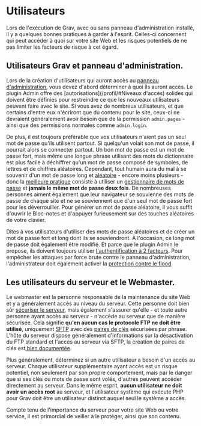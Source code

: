 <h1 class="rem">Utilisateurs</h1>

Lors de l'exécution de Grav, avec ou sans panneau d'administration installé, il y a quelques bonnes pratiques à garder à l'esprit. Celles-ci concernent qui peut accéder à quoi sur votre site Web et les risques potentiels de ne pas limiter les facteurs de risque à cet égard.

<h2 id="Utilisateurs Grav et panneau d'administration">Utilisateurs Grav et panneau d'administration.
<a href="#Utilisateurs Grav et panneau d'administration" class="toc-anchor after"></a></h2>

Lors de la création d'utilisateurs qui auront accès au [panneau d'administration](/dashboard), vous devez d'abord déterminer à quoi ils auront accès. Le plugin Admin offre des [autorisations](/profil/#Niveaux d'accès) solides qui doivent être définies pour restreindre ce que les nouveaux utilisateurs peuvent faire avec le site. Si vous avez de nombreux utilisateurs, et que certains d'entre eux n'écriront que du contenu pour le site, ceux-ci ne devraient généralement avoir besoin que de la permission `admin.pages` - ainsi que des permissions normales comme `admin.login`.

De plus, il est toujours préférable que vos utilisateurs n'aient pas un seul mot de passe qu'ils utilisent partout. Si quelqu'un volait son mot de passe, il pourrait alors se connecter partout. Un bon mot de passe est un mot de passe fort, mais même une longue phrase utilisant des mots du dictionnaire est plus facile à déchiffrer qu'un mot de passe composé de symboles, de lettres et de chiffres aléatoires. Cependant, tout humain aura du mal à se souvenir d'un mot de passe long et [aléatoire](https://xkcd.com/936/) - encore moins plusieurs - donc la [meilleure pratique](https://support.google.com/accounts/answer/32040) consiste à utiliser un [gestionnaire de mots de passe](https://alternativeto.net/tag/encrypted-passwords/) et **jamais le même mot de passe deux fois**. De nombreuses personnes aiment également que leur navigateur se souvienne des mots de passe de chaque site et ne se souviennent que d'un seul mot de passe fort pour les déverrouiller. Pour générer un mot de passe aléatoire, il vous suffit d'ouvrir le Bloc-notes et d'appuyer furieusement sur des touches aléatoires de votre clavier.

Dites à vos utilisateurs d'utiliser des mots de passe aléatoires et de créer un mot de passe fort et long dont ils se souviendront. À l'occasion, ce long mot de passe doit également être modifié. Et parce que le plugin Admin le propose, ils doivent toujours utiliser [l'authentification à 2 facteurs](/dashboard-authentification). Pour empêcher les attaques par force brute contre le panneau d'administration, l'administrateur doit également activer la [protection contre le flood](/dashboard-fllod).

<h2 id="Les utilisateurs du serveur et le Webmaster">Les utilisateurs du serveur et le Webmaster.
<a href="#Les utilisateurs du serveur et le Webmaster" class="toc-anchor after"></a></h2>

Le webmaster est la personne responsable de la maintenance du site Web et y a généralement accès au niveau du serveur. Cette personne doit bien sûr [sécuriser le serveur](/securite-server), mais également s'assurer qu'elle - et toute autre personne ayant accès au serveur - n'accède au serveur que de manière sécurisée. Cela signifie **qu'en aucun cas le protocole FTP ne doit être utilisé**, uniquement [SFTP](https://www.ssh.com/ssh/sftp/) avec des [paires de clés](https://www.ssh.com/ssh/public-key-authentication) sécurisées par phrase. L'hôte du serveur dispose généralement d'informations sur la désactivation du FTP standard et l'accès au serveur via SFTP, la création de paires de clés est[ bien documentée](https://www.linode.com/docs/security/authentication/use-public-key-authentication-with-ssh/#generating-keys).

Plus généralement, déterminez si un autre utilisateur a besoin d'un accès au serveur. Chaque utilisateur supplémentaire ayant accès est un risque potentiel, non seulement par son propre comportement, mais par le danger que si ses clés ou mots de passe sont volés, d'autres peuvent accéder directement au serveur. Dans le même esprit, **aucun utilisateur ne doit avoir un accès root** au serveur, et l'utilisateur système qui exécute PHP pour Grav doit être un utilisateur distinct auquel seul le système a accès.

Compte tenu de l'importance du serveur pour votre site Web ou votre service, il est primordial de veiller à le protéger, ainsi que son contenu.

